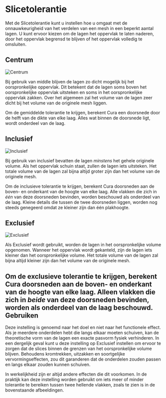 Slicetolerantie
====
Met de Slicetolerantie kunt u instellen hoe u omgaat met de onnauwkeurigheid van het verdelen van een mesh in een beperkt aantal lagen. U kunt ervoor kiezen om de lagen het oppervlak te laten naderen, door het oppervlak begrensd te blijven of het oppervlak volledig te omsluiten.

Centrum
----
![Centrum](../../../articles/images/slicing_tolerance_middle.svg)

Bij gebruik van middle blijven de lagen zo dicht mogelijk bij het oorspronkelijke oppervlak. Dit betekent dat de lagen soms boven het oorspronkelijke oppervlak uitsteken en soms in het oorspronkelijke oppervlak zakken. Over het algemeen zal het volume van de lagen zeer dicht bij het volume van de originele mesh liggen.

Om de gemiddelde tolerantie te krijgen, berekent Cura een doorsnede door de helft van de dikte van elke laag. Alles wat binnen de doorsnede ligt, wordt onderdeel van de laag.

Inclusief
----
![Inclusief](../../../articles/images/slicing_tolerance_inclusive.svg)

Bij gebruik van inclusief bevatten de lagen *minstens* het gehele originele volume. Als het oppervlak schuin staat, zullen de lagen iets uitsteken. Het totale volume van de lagen zal bijna altijd groter zijn dan het volume van de originele mesh.

Om de inclusieve tolerantie te krijgen, berekent Cura doorsneden aan de boven- en onderkant van de hoogte van elke laag. Alle vlakken die zich in *één* van deze doorsneden bevinden, worden beschouwd als onderdeel van de laag. Kleine details die tussen de twee doorsneden liggen, worden nog steeds genegeerd omdat ze kleiner zijn dan één plakhoogte.

Exclusief
----
![Exclusief](../../../articles/images/slicing_tolerance_exclusive.svg)

Als Exclusief wordt gebruikt, worden de lagen in het oorspronkelijke volume opgenomen. Wanneer het oppervlak wordt gekanteld, zijn de lagen iets kleiner dan het oorspronkelijke volume. Het totale volume van de lagen zal bijna altijd kleiner zijn dan het volume van de originele mesh.

Om de exclusieve tolerantie te krijgen, berekent Cura doorsneden aan de boven- en onderkant van de hoogte van elke laag. Alleen vlakken die zich in *beide* van deze doorsneden bevinden, worden als onderdeel van de laag beschouwd.
Gebruiken
----
Deze instelling is genoemd naar het doel en niet naar het functionele effect. Als je meerdere onderdelen hebt die langs elkaar moeten schuiven, kan de theoretische vorm van de lagen een exacte pasvorm fysiek verhinderen. In een dergelijk geval kunt u deze instelling op Exclusief instellen om ervoor te zorgen dat de slices binnen de grenzen van het oorspronkelijke volume blijven. Behoudens kromtrekken, uitzakken en soortgelijke vervormingseffecten, zou dit garanderen dat de onderdelen zouden passen en langs elkaar zouden kunnen schuiven.

In werkelijkheid zijn er altijd andere effecten die dit voorkomen. In de praktijk kan deze instelling worden gebruikt om iets meer of minder tolerantie te bereiken tussen twee hellende vlakken, zoals te zien is in de bovenstaande afbeeldingen.
